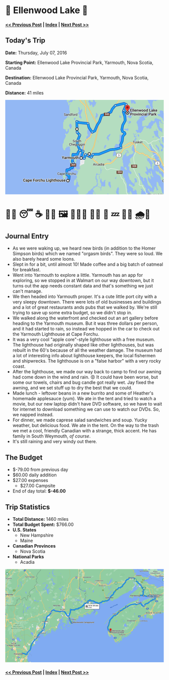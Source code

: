 # 🐥  Ellenwood Lake 🐥

#### [<< Previous Post](07-06.md) | [Index](../../README.md) | [Next Post >>](07-08.md)

## Today's Trip

**Date:** Thursday, July 07, 2016

**Starting Point:** Ellenwood Lake Provincial Park, Yarmouth, Nova Scotia, Canada

**Destination:** Ellenwood Lake Provincial Park, Yarmouth, Nova Scotia, Canada

**Distance:** 41 miles

![map from Ellenwood Lake](../maps/day/07-07.png "day map")

# 🦉💦 😴  ☕  🔎🌆  🖼  🌊🍎💡  🎪💥  🌯  💤  🥗🥪  🌧💨

## Journal Entry

* As we were waking up, we heard new birds (in addition to the Homer Simpson birds) which we named "orgasm birds". They were so loud. We also barely heard some loons.
* Slept in for a bit, until almost 10! Made coffee and a big batch of oatmeal for breakfast.
* Went into Yarmouth to explore a little. Yarmouth has an app for exploring, so we stopped in at Walmart on our way downtown, but it turns out the app needs constant data and that's something we just can't manage.
* We then headed into Yarmouth proper. It's a cute little port city with a very sleepy downtown. There were lots of old businesses and buildings and a lot of great restaurants ands pubs that we walked by. We're still trying to save up some extra budget, so we didn't stop in.
* We walked along the waterfront and checked out an art gallery before heading to the Yarmouth museum. But it was three dollars per person, and it had started to rain, so instead we hopped in the car to check out the Yarmouth Lighthouse at Cape Forchu.
* It was a very cool "apple core"-style lighthouse with a free museum. The lighthouse had originally shaped like other lighthouses, but was rebuilt in the 60's because of all the weather damage. The museum had a lot of interesting info about lighthouse keepers, the local fishermen and shipwrecks. The lighthouse is on a "false harbor" with a very rocky coast.
* After the lighthouse, we made our way back to camp to find our awning had come down in the wind and rain. 😡 It could have been worse, but some our towels, chairs and bug candle got really wet. Jay fixed the awning, and we set stuff up to dry the best that we could.
* Made lunch - leftover beans in a new burrito and some of Heather's homemade applesauce (yum). We ate in the tent and tried to watch a movie, but our new laptop didn't have DVD software, so we have to wait for internet to download something we can use to watch our DVDs. So, we napped instead.
* For dinner, we made caprese salad sandwiches and soup. Yucky weather, but delicious food. We ate in the tent. On the way to the trash we met a cool, friendly Canadian with a strange, thick accent. He has family in South Weymouth, *of course*.
* It's still raining and very windy out there.

## The Budget

* $-79.00 from previous day
* $60.00 daily addition
* $27.00 expenses
  * $27.00	Campsite
* End of day total: **$-46.00**

## Trip Statistics

* **Total Distance:** 1460 miles
* **Total Budget Spent:** $766.00
* **U.S. States**
  * New Hampshire
  * Maine
* **Canadian Provinces**
  * Nova Scotia
* **National Parks**
  * Acadia

![total trip from Fremont to Ellenwood Lake](../maps/total/07-07-total.png "total trip map")

#### [<< Previous Post](07-06.md) | [Index](../../README.md) | [Next Post >>](07-08.md)

